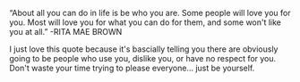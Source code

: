 “About all you can do in life is be who you are. Some people will love you for you. Most will love you for what you can do for them, and some won't like you at all.” -RITA MAE BROWN

I just love this quote because it's bascially telling you there are obviously going to be people who use you, dislike you, or have no respect for you. Don't waste your time trying to please everyone... just be yourself.
